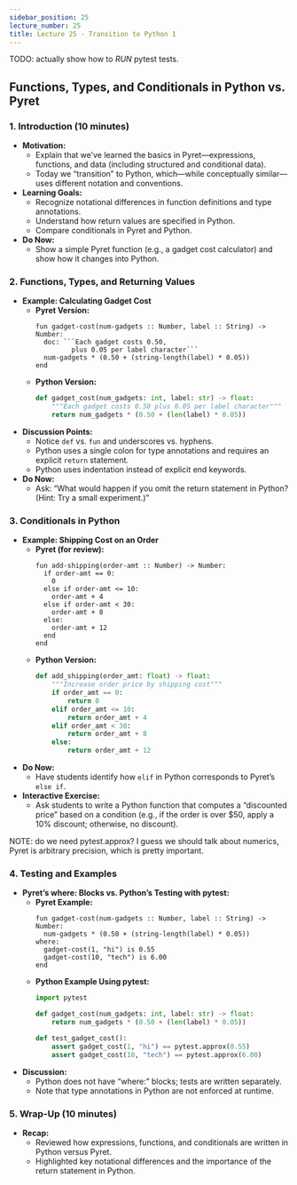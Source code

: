 ```yaml
---
sidebar_position: 25
lecture_number: 25
title: Lecture 25 - Transition to Python 1
---
```


TODO: actually show how to _RUN_ pytest tests.

## Functions, Types, and Conditionals in Python vs. Pyret

### 1. Introduction (10 minutes)
- **Motivation:**
  - Explain that we’ve learned the basics in Pyret—expressions, functions, and data (including structured and conditional data).
  - Today we “transition” to Python, which—while conceptually similar—uses different notation and conventions.
- **Learning Goals:**
  - Recognize notational differences in function definitions and type annotations.
  - Understand how return values are specified in Python.
  - Compare conditionals in Pyret and Python.
- **Do Now:**
  - Show a simple Pyret function (e.g., a gadget cost calculator) and show how it changes into Python.

### 2. Functions, Types, and Returning Values
- **Example: Calculating Gadget Cost**
  - **Pyret Version:**
    ```pyret
    fun gadget-cost(num-gadgets :: Number, label :: String) -> Number:
      doc: ```Each gadget costs 0.50,
             plus 0.05 per label character```
      num-gadgets * (0.50 + (string-length(label) * 0.05))
    end
    ```
  - **Python Version:**
    ```python
    def gadget_cost(num_gadgets: int, label: str) -> float:
        """Each gadget costs 0.50 plus 0.05 per label character"""
        return num_gadgets * (0.50 + (len(label) * 0.05))
    ```
- **Discussion Points:**
  - Notice `def` vs. `fun` and underscores vs. hyphens.
  - Python uses a single colon for type annotations and requires an explicit `return` statement.
  - Python uses indentation instead of explicit end keywords.
- **Do Now:**
  - Ask: “What would happen if you omit the return statement in Python? (Hint: Try a small experiment.)”

### 3. Conditionals in Python
- **Example: Shipping Cost on an Order**
  - **Pyret (for review):**
    ```pyret
    fun add-shipping(order-amt :: Number) -> Number:
      if order-amt == 0:
        0
      else if order-amt <= 10:
        order-amt + 4
      else if order-amt < 30:
        order-amt + 8
      else:
        order-amt + 12
      end
    end
    ```
  - **Python Version:**
    ```python
    def add_shipping(order_amt: float) -> float:
        """Increase order price by shipping cost"""
        if order_amt == 0:
            return 0
        elif order_amt <= 10:
            return order_amt + 4
        elif order_amt < 30:
            return order_amt + 8
        else:
            return order_amt + 12
    ```
- **Do Now:**
  - Have students identify how `elif` in Python corresponds to Pyret’s `else if`.
- **Interactive Exercise:**
  - Ask students to write a Python function that computes a “discounted price” based on a condition (e.g., if the order is over $50, apply a 10% discount; otherwise, no discount).


NOTE: do we need pytest.approx? I guess we should talk about numerics, Pyret is arbitrary precision, which is pretty important.

### 4. Testing and Examples
- **Pyret’s where: Blocks vs. Python’s Testing with pytest:**
  - **Pyret Example:**
    ```pyret
    fun gadget-cost(num-gadgets :: Number, label :: String) -> Number:
      num-gadgets * (0.50 + (string-length(label) * 0.05))
    where:
      gadget-cost(1, "hi") is 0.55
      gadget-cost(10, "tech") is 6.00
    end
    ```
  - **Python Example Using pytest:**
    ```python
    import pytest

    def gadget_cost(num_gadgets: int, label: str) -> float:
        return num_gadgets * (0.50 + (len(label) * 0.05))

    def test_gadget_cost():
        assert gadget_cost(1, "hi") == pytest.approx(0.55)
        assert gadget_cost(10, "tech") == pytest.approx(6.00)
    ```
- **Discussion:**
  - Python does not have “where:” blocks; tests are written separately.
  - Note that type annotations in Python are not enforced at runtime.

### 5. Wrap-Up (10 minutes)
- **Recap:**
  - Reviewed how expressions, functions, and conditionals are written in Python versus Pyret.
  - Highlighted key notational differences and the importance of the return statement in Python.

